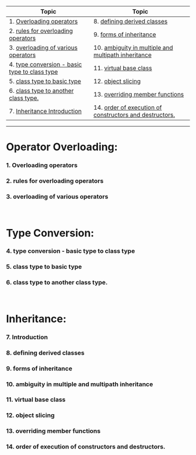 | Topic                                               | Topic                                                          |
| --------------------------------------------------- | -------------------------------------------------------------- |
| 1. [Overloading operators](#1)                      | 8. [defining derived classes](#8)                              |
| 2. [rules for overloading operators](#2)            | 9. [forms of inheritance](#9)                                  |
| 3. [overloading of various operators](#3)           | 10. [ambiguity in multiple and multipath inheritance](#10)     |
| 4. [type conversion - basic type to class type](#4) | 11. [virtual base class](#11)                                  |
| 5. [class type to basic type](#5)                   | 12. [object slicing](#12)                                      |
| 6. [class type to another class type.](#6)          | 13. [overriding member functions](#13)                         |
| 7. [Inheritance Introduction](#7)                   | 14. [order of execution of constructors and destructors.](#14) |

---

# Operator Overloading:

### 1. Overloading operators<a id="1"></a>

### 2. rules for overloading operators<a id="2"></a>

### 3. overloading of various operators<a id="3"></a>

<br>

# Type Conversion:

### 4. type conversion - basic type to class type<a id="4"></a>

### 5. class type to basic type<a id="5"></a>

### 6. class type to another class type.<a id="6"></a>

<br>

# Inheritance:

### 7. Introduction<a id="7"></a>

### 8. defining derived classes<a id="8"></a>

### 9. forms of inheritance<a id="9"></a>

### 10. ambiguity in multiple and multipath inheritance<a id="10"></a>

### 11. virtual base class<a id="11"></a>

### 12. object slicing<a id="12"></a>

### 13. overriding member functions<a id="13"></a>

### 14. order of execution of constructors and destructors.<a id="14"></a>
